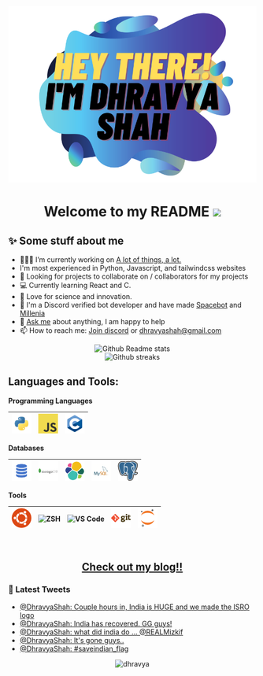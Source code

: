 <div align="center">
<img src="./images/top.svg" alt="top">

<h1>Welcome to my README <img src="https://media.giphy.com/media/hvRJCLFzcasrR4ia7z/giphy.gif" width="25px"> </h1>
</div>

## ✨ Some stuff about me
- 👨🏽‍💻 I’m currently working on [A lot of things, a lot.](https://dhravya.me)
- I'm most experienced in Python, Javascript, and tailwindcss websites
- 🤔 Looking for projects to collaborate on / collaborators for my projects
- 💻 Currently learning React and C.
- 🌱  Love for science and innovation.
- 🤖 I'm a Discord verified bot developer and have made [Spacebot](https://top.gg/bot/881862674051391499) and [Millenia](https://millenia.tech)
- 💬 [Ask me](https://discord.gg/rqhgqTqFbp) about anything, I am happy to help
- 📫 How to reach me: [Join discord](https://discord.gg/rqhgqTqFbp) or [dhravyashah@gmail.com](mailto:dhravyashah@gmail.com)

<div align="center">
<img src="https://github-readme-stats.vercel.app/api?username=dhravya&count_private=true&show_icons=true&theme=cobalt" alt="Github Readme stats">
</div>

<div align="center">
<img src="https://github-readme-streak-stats.herokuapp.com/?user=dhravya&theme=black-ice&hide_border=true&stroke=0000&background=0D1117&ring=e05397&fire=e05397&currStreakLabel=e05397"
alt="Github streaks">
</div>

## Languages and Tools:
**Programming Languages**

<img title="Python" alt="Python" width="40px" src="https://raw.githubusercontent.com/github/explore/master/topics/python/python.png" />|<img alt="JS" title="JavaScript" width="40px" src="https://raw.githubusercontent.com/github/explore/master/topics/javascript/javascript.png">|<img title="C" alt="C" width="40px" src="https://raw.githubusercontent.com/github/explore/master/topics/c/c.png">
|--|--|--|


**Databases**

<img title="SQL" alt="SQL" width="40px" src="https://raw.githubusercontent.com/github/explore/master/topics/sql/sql.png">|<img title="MongoDB" alt="MongoDB" width="40px" src="https://raw.githubusercontent.com/github/explore/master/topics/mongodb/mongodb.png">|<img title="ElasticSearch" alt="ElasticSearch" width="40px" src="https://raw.githubusercontent.com/github/explore/master/topics/elasticsearch/elasticsearch.png">|<img title="MySql" alt="Mysql" width="40px" src="https://raw.githubusercontent.com/github/explore/master/topics/mysql/mysql.png">|<img title="Postgresql" alt="postgresql" width="40px" src="https://raw.githubusercontent.com/github/explore/80688e429a7d4ef2fca1e82350fe8e3517d3494d/topics/postgresql/postgresql.png"><br>
|--|--|--|--|--|


**Tools**

<img title="Ubuntu" alt="Ubuntu" width="40px" src="https://raw.githubusercontent.com/github/explore/master/topics/ubuntu/ubuntu.png">|<img title="ZSH" alt="ZSH" width="40px" src="https://s3.amazonaws.com/ohmyzsh/oh-my-zsh-logo.png">|<img title="VS Code" alt="VS Code" width="40px" src="https://img.icons8.com/fluent/48/000000/visual-studio-code-2019.png">|<img title="git" alt="git" width="40px" src="https://raw.githubusercontent.com/github/explore/master/topics/git/git.png">|<img title="Jupyter Notebook" alt="Jupyter" width="40px" src="https://raw.githubusercontent.com/github/explore/master/topics/jupyter-notebook/jupyter-notebook.png">
|--|--|--|--|--|
<br>



<div align="center">
<a href="https://blog.dhravya.dev">
<h2>Check out my blog!!</h2>
</a>
</div>

### 📱 Latest Tweets

<!-- TWITTER:START -->
- [@DhravyaShah: Couple hours in, India is HUGE and we made the ISRO logo](https://rss.app/articles/cb4e791f6f6d729c074351566bd3a7c508111d6e3b37a0e0d4fb86298d876f88f10ba4482c9bc169f6a36a7cda17099269d261e9c2117d10833f)
- [@DhravyaShah: India has recovered. GG guys!](https://rss.app/articles/cb4e791f6f6d729c074351566bd3a7c508111d6e3b37a0e0d4fb86298d876f88f10ba4482c9bc169f6a36a7cde120c9766d061e0c0127c10893e)
- [@DhravyaShah: what did india do ... @REALMizkif](https://rss.app/articles/cb4e791f6f6d729c074351566bd3a7c508111d6e3b37a0e0d4fb86298d876f88f10ba4482c9bc169f6a36a7cde16069262d46be4c5147d14893a)
- [@DhravyaShah: It&#39;s gone guys..](https://rss.app/articles/cb4e791f6f6d729c074351566bd3a7c508111d6e3b37a0e0d4fb86298d876f88f10ba4482c9bc169f6a36a7cde15069163d46de3c6177812883e)
- [@DhravyaShah: #saveindian_flag](https://rss.app/articles/cb4e791f6f6d729c074351566bd3a7c508111d6e3b37a0e0d4fb86298d876f88f10ba4482c9bc169f6a36a7cdf1d089569d66ee5c5177f10883d)
<!-- TWITTER:END -->


<p align="center"> <img src="https://komarev.com/ghpvc/?username=dhravya&label=Profile%20views&color=00ffff&style=flat" alt="dhravya" /> </p>
